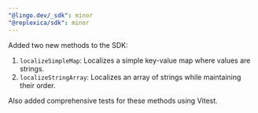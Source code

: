 ```yaml
---
"@lingo.dev/_sdk": minor
"@replexica/sdk": minor
---
```


Added two new methods to the SDK:

1. `localizeSimpleMap`: Localizes a simple key-value map where values are strings.
2. `localizeStringArray`: Localizes an array of strings while maintaining their order.

Also added comprehensive tests for these methods using Vitest.
